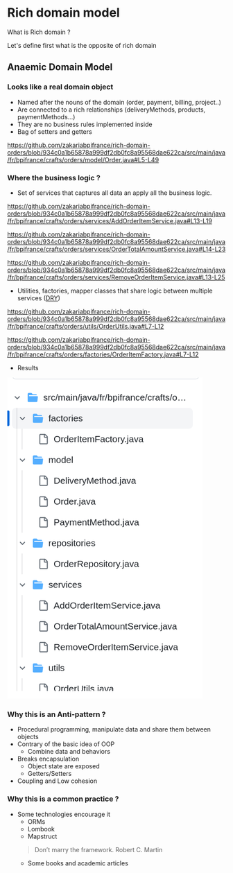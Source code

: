 # Rich domain model

What is Rich domain ? 

Let's define first what is the opposite of rich domain

## Anaemic Domain Model

### Looks like a real domain object

  - Named after the nouns of the domain (order, payment, billing, project..)
  - Are connected to a rich relationships (deliveryMethods, products, paymentMethods...)
  - They are no business rules implemented inside
  - Bag of setters and getters 
  
https://github.com/zakariabpifrance/rich-domain-orders/blob/934c0a1b65878a999df2db0fc8a95568dae622ca/src/main/java/fr/bpifrance/crafts/orders/model/Order.java#L5-L49

### Where the business logic ?

  - Set of services that captures all data an apply all the business logic.

https://github.com/zakariabpifrance/rich-domain-orders/blob/934c0a1b65878a999df2db0fc8a95568dae622ca/src/main/java/fr/bpifrance/crafts/orders/services/AddOrderItemService.java#L13-L19

https://github.com/zakariabpifrance/rich-domain-orders/blob/934c0a1b65878a999df2db0fc8a95568dae622ca/src/main/java/fr/bpifrance/crafts/orders/services/OrderTotalAmountService.java#L14-L23

https://github.com/zakariabpifrance/rich-domain-orders/blob/934c0a1b65878a999df2db0fc8a95568dae622ca/src/main/java/fr/bpifrance/crafts/orders/services/RemoveOrderItemService.java#L13-L25

  - Utilities, factories, mapper classes that share logic between multiple services ([DRY](https://almostengineer.medium.com/dry-principle-of-software-development-common-mistake-15510cfea53e]))

https://github.com/zakariabpifrance/rich-domain-orders/blob/934c0a1b65878a999df2db0fc8a95568dae622ca/src/main/java/fr/bpifrance/crafts/orders/utils/OrderUtils.java#L7-L12

https://github.com/zakariabpifrance/rich-domain-orders/blob/934c0a1b65878a999df2db0fc8a95568dae622ca/src/main/java/fr/bpifrance/crafts/orders/factories/OrderItemFactory.java#L7-L12
  
  - Results

![img.png](docs/assets/multi-layers.png)

### Why this is an Anti-pattern ?

  - Procedural programming, manipulate data and share them between objects
  - Contrary of the basic idea of OOP
    - Combine data and behaviors
  - Breaks encapsulation
    - Object state are exposed
    - Getters/Setters
  - Coupling and Low cohesion

### Why this is a common practice ?

  - Some technologies encourage it
    - ORMs
    - Lombook
    - Mapstruct
    > Don’t marry the framework. Robert C. Martin
    - Some books and academic articles





  


